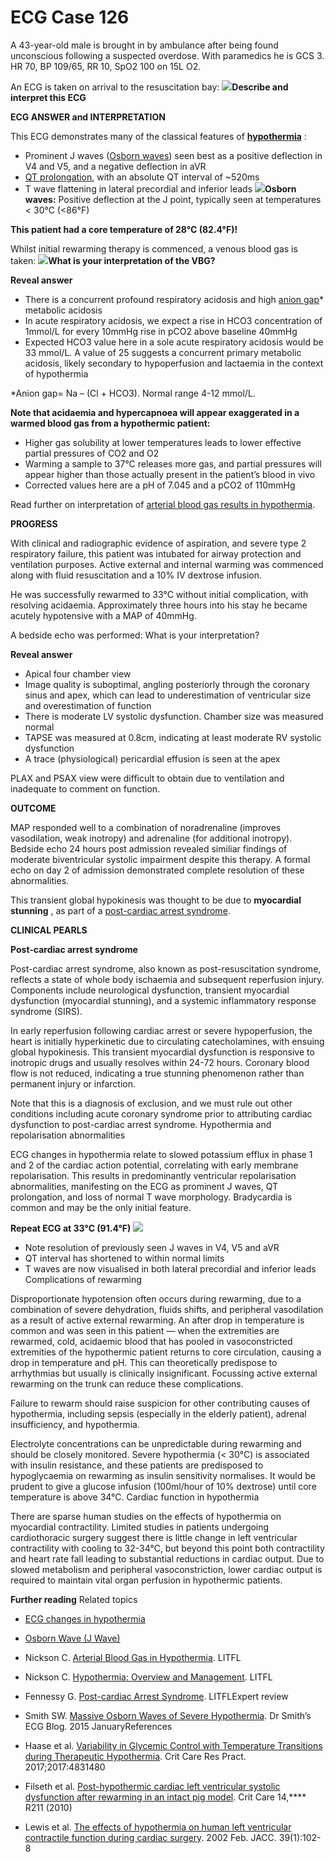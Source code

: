 # ECG Case 126


A 43-year-old male is brought in by ambulance after being found unconscious following a suspected overdose. With paramedics he is GCS 3. HR 70, BP 109/65, RR 10, SpO2 100 on 15L O2.


An ECG is taken on arrival to the resuscitation bay:
![](https://litfl.com/wp-content/uploads/2021/07/ECG-Temperature-28.png)**Describe and interpret this ECG** 

**ECG ANSWER and INTERPRETATION** 


This ECG demonstrates many of the classical features of **[hypothermia](https://litfl.com/hypothermia-ecg-library/)** :

- Prominent J waves ([Osborn waves](https://litfl.com/osborn-wave-j-wave-ecg-library/)) seen best as a positive deflection in V4 and V5, and a negative deflection in aVR
- [QT prolongation](https://litfl.com/qt-interval-ecg-library/), with an absolute QT interval of ~520ms
- T wave flattening in lateral precordial and inferior leads
![](https://litfl.com/wp-content/uploads/2021/07/J-waves-highlighted.png)**Osborn waves:** Positive deflection at the J point, typically seen at temperatures < 30°C (<86°F)



**This patient had a core temperature of 28°C (82.4°F)!** 


Whilst initial rewarming therapy is commenced, a venous blood gas is taken:
![](https://litfl.com/wp-content/uploads/2021/07/Hypothermia-VBG-1.png)**What is your interpretation of the VBG?** 

**Reveal answer** 

- There is a concurrent profound respiratory acidosis and high [anion gap](https://litfl.com/anion-gap/)* metabolic acidosis
- In acute respiratory acidosis, we expect a rise in HCO3 concentration of 1mmol/L for every 10mmHg rise in pCO2 above baseline 40mmHg
- Expected HCO3 value here in a sole acute respiratory acidosis would be 33 mmol/L. A value of 25 suggests a concurrent primary metabolic acidosis, likely secondary to hypoperfusion and lactaemia in the context of hypothermia


*Anion gap= Na – (Cl + HCO3). Normal range 4-12 mmol/L.



**Note that acidaemia and hypercapnoea will appear exaggerated in a warmed blood gas from a hypothermic patient:** 

- Higher gas solubility at lower temperatures leads to lower effective partial pressures of CO2 and O2
- Warming a sample to 37°C releases more gas, and partial pressures will appear higher than those actually present in the patient’s blood in vivo
- Corrected values here are a pH of 7.045 and a pCO2 of 110mmHg


Read further on interpretation of [arterial blood gas results in hypothermia](https://litfl.com/arterial-blood-gas-in-hypothermia/).

**PROGRESS** 


With clinical and radiographic evidence of aspiration, and severe type 2 respiratory failure, this patient was intubated for airway protection and ventilation purposes. Active external and internal warming was commenced along with fluid resuscitation and a 10% IV dextrose infusion.


He was successfully rewarmed to 33°C without initial complication, with resolving acidaemia. Approximately three hours into his stay he became acutely hypotensive with a MAP of 40mmHg.


A bedside echo was performed:
What is your interpretation?

**Reveal answer** 

- Apical four chamber view
- Image quality is suboptimal, angling posteriorly through the coronary sinus and apex, which can lead to underestimation of ventricular size and overestimation of function
- There is moderate LV systolic dysfunction. Chamber size was measured normal
- TAPSE was measured at 0.8cm, indicating at least moderate RV systolic dysfunction
- A trace (physiological) pericardial effusion is seen at the apex


PLAX and PSAX view were difficult to obtain due to ventilation and inadequate to comment on function.

**OUTCOME** 


MAP responded well to a combination of noradrenaline (improves vasodilation, weak inotropy) and adrenaline (for additional inotropy). Bedside echo 24 hours post admission revealed similiar findings of moderate biventricular systolic impairment despite this therapy. A formal echo on day 2 of admission demonstrated complete resolution of these abnormalities.


This transient global hypokinesis was thought to be due to **myocardial stunning** , as part of a [post-cardiac arrest syndrome](https://litfl.com/post-resuscitation-syndrome/).

**CLINICAL PEARLS** 



**Post-cardiac arrest syndrome** 


Post-cardiac arrest syndrome, also known as post-resuscitation syndrome, reflects a state of whole body ischaemia and subsequent reperfusion injury. Components include neurological dysfunction, transient myocardial dysfunction (myocardial stunning), and a systemic inflammatory response syndrome (SIRS).


In early reperfusion following cardiac arrest or severe hypoperfusion, the heart is initially hyperkinetic due to circulating catecholamines, with ensuing global hypokinesis. This transient myocardial dysfunction is responsive to inotropic drugs and usually resolves within 24-72 hours. Coronary blood flow is not reduced, indicating a true stunning phenomenon rather than permanent injury or infarction. 


Note that this is a diagnosis of exclusion, and we must rule out other conditions including acute coronary syndrome prior to attributing cardiac dysfunction to post-cardiac arrest syndrome. 
Hypothermia and repolarisation abnormalities


ECG changes in hypothermia relate to slowed potassium efflux in phase 1 and 2 of the cardiac action potential, correlating with early membrane repolarisation. This results in predominantly ventricular repolarisation abnormalities, manifesting on the ECG as prominent J waves, QT prolongation, and loss of normal T wave morphology. Bradycardia is common and may be the only initial feature.

**Repeat ECG at 33°C (91.4°F)** 
![](https://litfl.com/wp-content/uploads/2021/07/ECG-Temperature-28-Rewarmed.png)

- Note resolution of previously seen J waves in V4, V5 and aVR
- QT interval has shortened to within normal limits
- T waves are now visualised in both lateral precordial and inferior leads
Complications of rewarming


Disproportionate hypotension often occurs during rewarming, due to a combination of severe dehydration, fluids shifts, and peripheral vasodilation as a result of active external rewarming. An after drop in temperature is common and was seen in this patient — when the extremities are rewarmed, cold, acidaemic blood that has pooled in vasoconstricted extremities of the hypothermic patient returns to core circulation, causing a drop in temperature and pH. This can theoretically predispose to arrhythmias but usually is clinically insignificant. Focussing active external rewarming on the trunk can reduce these complications.


Failure to rewarm should raise suspicion for other contributing causes of hypothermia, including sepsis (especially in the elderly patient), adrenal insufficiency, and hypothermia. 


Electrolyte concentrations can be unpredictable during rewarming and should be closely monitored. Severe hypothermia (< 30°C) is associated with insulin resistance, and these patients are predisposed to hypoglycaemia on rewarming as insulin sensitivity normalises. It would be prudent to give a glucose infusion (100ml/hour of 10% dextrose) until core temperature is above 34°C.
Cardiac function in hypothermia


There are sparse human studies on the effects of hypothermia on myocardial contractility. Limited studies in patients undergoing cardiothoracic surgery suggest there is little change in left ventricular contractility with cooling to 32-34°C, but beyond this point both contractility and heart rate fall leading to substantial reductions in cardiac output. Due to slowed metabolism and peripheral vasoconstriction, lower cardiac output is required to maintain vital organ perfusion in hypothermic patients. 

**Further reading** Related topics

- [ECG changes in hypothermia](https://litfl.com/hypothermia-ecg-library/)
- [Osborn Wave (J Wave)](https://litfl.com/osborn-wave-j-wave-ecg-library/)
- Nickson C. [Arterial Blood Gas in Hypothermia](https://litfl.com/arterial-blood-gas-in-hypothermia/). LITFL
- Nickson C. [Hypothermia: Overview and Management](https://litfl.com/hypothermia/). LITFL
- Fennessy G. [Post-cardiac Arrest Syndrome](https://litfl.com/post-resuscitation-syndrome/). LITFLExpert review

- Smith SW. [Massive Osborn Waves of Severe Hypothermia](https://hqmeded-ecg.blogspot.com/2015/01/massive-osborn-waves-of-severe.html). Dr Smith’s ECG Blog. 2015 JanuaryReferences

- Haase et al. [Variability in Glycemic Control with Temperature Transitions during Therapeutic Hypothermia](https://www.ncbi.nlm.nih.gov/pmc/articles/PMC5624133/). Crit Care Res Pract. 2017;2017:4831480
- Filseth et al. [Post-hypothermic cardiac left ventricular systolic dysfunction after rewarming in an intact pig model](https://ccforum.biomedcentral.com/articles/10.1186/cc9334). Crit Care 14,**** R211 (2010)
- Lewis et al. [The effects of hypothermia on human left ventricular contractile function during cardiac surgery](https://www.researchgate.net/publication/11602810_The_effects_of_hypothermia_on_human_left_ventricular_contractile_function_during_cardiac_surgery). 2002 Feb. JACC. 39(1):102-8


